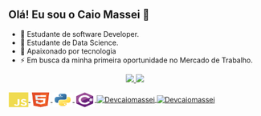 ## Olá! Eu sou o Caio Massei 👋


- 🔭 Estudante de software Developer.
- 🌱 Estudante de Data Science.
- 🔭 Apaixonado por tecnologia
- ⚡ Em busca da minha primeira oportunidade no Mercado de Trabalho.


<div align="center">
  <a href="https://github.com/devcaiomassei">
  <img height="180em" src="https://github-readme-stats.vercel.app/api?username=devcaiomassei&show_icons=true&theme=cobalt&include_all_commits=true&count_private=true"/>
  <img height="180em" src="https://github-readme-stats.vercel.app/api/top-langs/?username=devcaiomassei&layout=compact&langs_count=7&theme=cobalt"/>
</div>

<div style="display: inline_block"><br>
  <img align="center" alt="devcaiomassei" height="30" width="40" src="https://raw.githubusercontent.com/devicons/devicon/master/icons/javascript/javascript-plain.svg">
 <img align="center" alt="devcaiomassei" height="30" width="40" src="https://raw.githubusercontent.com/devicons/devicon/master/icons/html5/html5-original.svg">
  <img align="center" alt="Devvcaiomassei" height="30" width="40" src="https://raw.githubusercontent.com/devicons/devicon/master/icons/python/python-original.svg">
<img align="center" alt="Devcaiomassei" height="30" width="40" src="https://raw.githubusercontent.com/devicons/devicon/master/icons/csharp/csharp-original.svg"
  <img align="center" alt="Devcaiomassei" height="30" width="40" src="https://cdn.jsdelivr.net/gh/devicons/devicon/icons/github/github-original.svg" />
    <img align="center" alt="Devcaiomassei" height="30" width="40" src="https://cdn.jsdelivr.net/gh/devicons/devicon/icons/java/java-original.svg" />
      <img align="center" alt="Devcaiomassei" height="30" width="40" src="https://cdn.jsdelivr.net/gh/devicons/devicon/icons/spring/spring-original.svg" />
